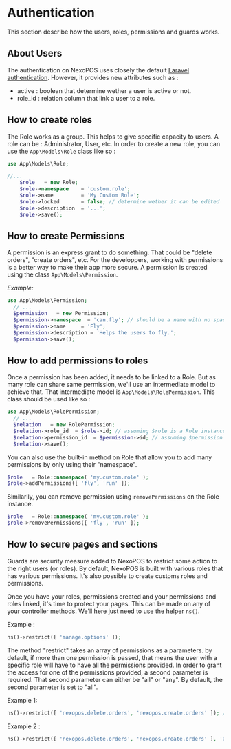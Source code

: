 # Authentication
This section describe how the users, roles, permissions and guards works.

## About Users
The authentication on NexoPOS uses closely the default [Laravel authentication](https://laravel.com/docs/7.x/authentication). 
However, it provides new attributes such as :

- active : boolean that determine wether a user is active or not.
- role_id : relation column that link a user to a role.

## How to create roles
The Role works as a group. This helps to give specific capacity to users. A role can be : Administrator, User, etc.
In order to create a new role, you can use the `App\Models\Role` class like so : 

```php
use App\Models\Role;

//...
    $role   = new Role;
    $role->namespace    = 'custom.role';
    $role->name         = 'My Custom Role';
    $role->locked       = false; // determine wether it can be edited
    $role->description  = '...';
    $role->save();
```

## How to create Permissions

A permission is an express grant to do something. That could be "delete orders", "create orders", etc. For the developpers, working with permissions is a 
better way to make their app more secure. A permission is created using the class `App\Models\Permission`.

*Example:*
```php
use App\Models\Permission;
  // ...
  $permission   = new Permission;
  $permission->namespace  = 'can.fly'; // should be a name with no spaces, no special characters. That's just a convention.
  $permission->name     = 'Fly';
  $permission->description = 'Helps the users to fly.';
  $permission->save();
```

## How to add permissions to roles

Once a permission has been added, it needs to be linked to a Role. But as many role can share same permission, we'll use an intermediate model to achieve that.
That intermediate model is `App\Models\RolePermission`. This class should be used like so : 

```php
use App\Models\RolePermission;
  // ...
  $relation   = new RolePermission;
  $relation->role_id  = $role->id; // assuming $role is a Role instance
  $relation->permission_id  = $permission->id; // assuming $permission is a Permission instance
  $relation->save();
```

You can also use the built-in method on Role that allow you to add many permissions by only using their "namespace".

```php
$role   = Role::namespace( 'my.custom.role' );
$role->addPermissions([ 'fly', 'run' ]);
```

Similarily, you can remove permission using `removePermissions` on the Role instance.

```php
$role   = Role::namespace( 'my.custom.role' );
$role->removePermissions([ 'fly', 'run' ]);
```

## How to secure pages and sections

Guards are security measure added to NexoPOS to restrict some action to the right users (or roles). 
By default, NexoPOS is built with various roles that has various permissions. It's also possible to create customs roles and permissions. 

Once you have your roles, permissions created and your permissions and roles linked, it's time to protect your pages. 
This can be made on any of your controller methods. We'll here just need to use the helper `ns()`.

Example :
```php
ns()->restrict([ 'manage.options' ]);
```

The method "restrict" takes an array of permissions as a parameters. by default, if more than one permission is passed, that means the user with a specific role
will have to have all the permissions provided. In order to grant the access for one of the permissions provided, a second parameter is required. That second parameter
can either be "all" or "any". By default, the second parameter is set to "all".

Example 1: 
```php
ns()->restrict([ 'nexopos.delete.orders', 'nexopos.create.orders' ]); // the role must have both permissions
```

Example 2 : 
```php
ns()->restrict([ 'nexopos.delete.orders', 'nexopos.create.orders' ], 'any' ); // the role must have at least one permissions
```
